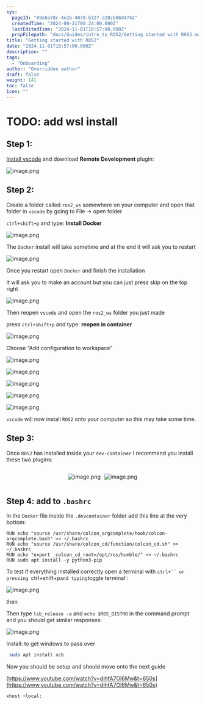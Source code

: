 ```yaml
---
sys:
  pageId: "89e0a78c-4e2b-4070-b327-d28cb0694742"
  createdTime: "2024-08-21T00:24:00.000Z"
  lastEditedTime: "2024-11-01T18:57:00.000Z"
  propFilepath: "docs/Guides/intro_to_ROS2/Getting started with ROS2.md"
title: "Getting started with ROS2"
date: "2024-11-01T18:57:00.000Z"
description: ""
tags:
  - "Onboarding"
author: "Overridden author"
draft: false
weight: 141
toc: false
icon: ""
---
```


# TODO: add wsl install

## Step 1:

[Install vscode](https://code.visualstudio.com/download) and download **Remote Development** plugin:

![image.png](https://prod-files-secure.s3.us-west-2.amazonaws.com/d518164a-d88e-44d1-a4ee-3adb3bd8bce0/efb52993-1881-4a40-b95e-6f020334f022/image.png?X-Amz-Algorithm=AWS4-HMAC-SHA256&X-Amz-Content-Sha256=UNSIGNED-PAYLOAD&X-Amz-Credential=ASIAZI2LB466RPKPJTHA%2F20250412%2Fus-west-2%2Fs3%2Faws4_request&X-Amz-Date=20250412T131444Z&X-Amz-Expires=3600&X-Amz-Security-Token=IQoJb3JpZ2luX2VjEF0aCXVzLXdlc3QtMiJIMEYCIQCjpd8pwGA9PmM5rwVSxUwwDNUUlPCJ5xoDqzcDh35lZQIhANy2%2FBDHTFV8Hzx3S8essqOgDT%2F2Owc7Sb3S3ysx9kABKogECNb%2F%2F%2F%2F%2F%2F%2F%2F%2F%2FwEQABoMNjM3NDIzMTgzODA1Igx54tBc0UzBT798UbAq3AMxDkpVTdw2YLJbYdDoMq48JOn%2BVQVEJLzrih2OzvcbA6r6zdC%2FN8QMUPsFOiuVMGsaxZPx97ry87Er4oZLwifsfXQL9T7pPv5bJ41IkKzix2qGykfosvSAdDFQOptNXwzGwbQPToKB6lOf73eCztkJD4FIdX2QSXA%2FcvvXTKVaYywwZFtPsmttAW9BEMEswrUWORmyMRTNYT6LPE%2BMRm1KKBQPlSO%2FZlwOyR1Hmh%2FFIuYGGUEiOyZ72G5aGhvVut4Vk%2FiLfqbrnpD87N20o2BZL0RLEw4wuvCoNheEIcaZ6AWG8FDOsnMFIJiABYGwREq4NaWeBv4z8FkkDfz%2BfApdbti6I7H%2BhVnpXvK%2B9wFwATMOmhA15h2FV0zh9kslrtSSJ6t2GOtjuDYspv%2BtguCm3fXyplj2uFBbksvp%2BtZ6lK6IfJGaBLvvTV1cz2nHlFIDoxP1FEXat6WEOucIv38OUzIHvpQ5aDqoxO0duSC9t97OEaVSQcqyR3Nd1%2BepnMjO28JZIewKUVwL8Ezh6z5vIoGkcng%2Bl1vH6RYUl2USWMxhQ963WuHsCsVdd0cI4VUP2BesrDXR%2B4WJ0h6bi09CbxFdHR1SYp69nSzscuSdo9snqE7Fmcz2obRtlTDOyem%2FBjqkAcOBRkvbX%2BwVqyju7niD1VRvJ57%2BNcAd%2BUnIvtinwSQGBxUuHjlY7CQRwA%2FL6SHrpCgDp1ERMsicqez74ShxCs%2BzJA6z438tO1XWahCFSU9o4eOeoLRauc7G8uvo901mS2xGmsCRoWoJ%2B5MVtvyFtEiymG9%2FSUKNjUoJZwgSDSX2qiM0Qe%2BxWYkGlE7g5u1DOW2h71c8s0KczfhyBu4VvHxR1t%2F2&X-Amz-Signature=2f75042e7920649a92055a1e2ea9264d7a6d1fc5f3e6f0d877392420ca2435b9&X-Amz-SignedHeaders=host&x-id=GetObject)

## Step 2:

Create a folder called `ros2_ws` somewhere on your computer and open that folder in `vscode` by going to File → open folder 

`ctrl+shift+p` and type: **Install Docker**

![image.png](https://prod-files-secure.s3.us-west-2.amazonaws.com/d518164a-d88e-44d1-a4ee-3adb3bd8bce0/2269dc0e-1cd5-47ff-bceb-c04ad9b2eab0/image.png?X-Amz-Algorithm=AWS4-HMAC-SHA256&X-Amz-Content-Sha256=UNSIGNED-PAYLOAD&X-Amz-Credential=ASIAZI2LB466RPKPJTHA%2F20250412%2Fus-west-2%2Fs3%2Faws4_request&X-Amz-Date=20250412T131444Z&X-Amz-Expires=3600&X-Amz-Security-Token=IQoJb3JpZ2luX2VjEF0aCXVzLXdlc3QtMiJIMEYCIQCjpd8pwGA9PmM5rwVSxUwwDNUUlPCJ5xoDqzcDh35lZQIhANy2%2FBDHTFV8Hzx3S8essqOgDT%2F2Owc7Sb3S3ysx9kABKogECNb%2F%2F%2F%2F%2F%2F%2F%2F%2F%2FwEQABoMNjM3NDIzMTgzODA1Igx54tBc0UzBT798UbAq3AMxDkpVTdw2YLJbYdDoMq48JOn%2BVQVEJLzrih2OzvcbA6r6zdC%2FN8QMUPsFOiuVMGsaxZPx97ry87Er4oZLwifsfXQL9T7pPv5bJ41IkKzix2qGykfosvSAdDFQOptNXwzGwbQPToKB6lOf73eCztkJD4FIdX2QSXA%2FcvvXTKVaYywwZFtPsmttAW9BEMEswrUWORmyMRTNYT6LPE%2BMRm1KKBQPlSO%2FZlwOyR1Hmh%2FFIuYGGUEiOyZ72G5aGhvVut4Vk%2FiLfqbrnpD87N20o2BZL0RLEw4wuvCoNheEIcaZ6AWG8FDOsnMFIJiABYGwREq4NaWeBv4z8FkkDfz%2BfApdbti6I7H%2BhVnpXvK%2B9wFwATMOmhA15h2FV0zh9kslrtSSJ6t2GOtjuDYspv%2BtguCm3fXyplj2uFBbksvp%2BtZ6lK6IfJGaBLvvTV1cz2nHlFIDoxP1FEXat6WEOucIv38OUzIHvpQ5aDqoxO0duSC9t97OEaVSQcqyR3Nd1%2BepnMjO28JZIewKUVwL8Ezh6z5vIoGkcng%2Bl1vH6RYUl2USWMxhQ963WuHsCsVdd0cI4VUP2BesrDXR%2B4WJ0h6bi09CbxFdHR1SYp69nSzscuSdo9snqE7Fmcz2obRtlTDOyem%2FBjqkAcOBRkvbX%2BwVqyju7niD1VRvJ57%2BNcAd%2BUnIvtinwSQGBxUuHjlY7CQRwA%2FL6SHrpCgDp1ERMsicqez74ShxCs%2BzJA6z438tO1XWahCFSU9o4eOeoLRauc7G8uvo901mS2xGmsCRoWoJ%2B5MVtvyFtEiymG9%2FSUKNjUoJZwgSDSX2qiM0Qe%2BxWYkGlE7g5u1DOW2h71c8s0KczfhyBu4VvHxR1t%2F2&X-Amz-Signature=021053b0cb0683d1b0668524a2125435509b18b13dc93c8ec88b8c9e468cab89&X-Amz-SignedHeaders=host&x-id=GetObject)

The `Docker` install will take sometime and at the end it will ask you to restart

![image.png](https://prod-files-secure.s3.us-west-2.amazonaws.com/d518164a-d88e-44d1-a4ee-3adb3bd8bce0/ed233f78-be33-4b1f-b89c-9c346c0e961e/image.png?X-Amz-Algorithm=AWS4-HMAC-SHA256&X-Amz-Content-Sha256=UNSIGNED-PAYLOAD&X-Amz-Credential=ASIAZI2LB466RPKPJTHA%2F20250412%2Fus-west-2%2Fs3%2Faws4_request&X-Amz-Date=20250412T131444Z&X-Amz-Expires=3600&X-Amz-Security-Token=IQoJb3JpZ2luX2VjEF0aCXVzLXdlc3QtMiJIMEYCIQCjpd8pwGA9PmM5rwVSxUwwDNUUlPCJ5xoDqzcDh35lZQIhANy2%2FBDHTFV8Hzx3S8essqOgDT%2F2Owc7Sb3S3ysx9kABKogECNb%2F%2F%2F%2F%2F%2F%2F%2F%2F%2FwEQABoMNjM3NDIzMTgzODA1Igx54tBc0UzBT798UbAq3AMxDkpVTdw2YLJbYdDoMq48JOn%2BVQVEJLzrih2OzvcbA6r6zdC%2FN8QMUPsFOiuVMGsaxZPx97ry87Er4oZLwifsfXQL9T7pPv5bJ41IkKzix2qGykfosvSAdDFQOptNXwzGwbQPToKB6lOf73eCztkJD4FIdX2QSXA%2FcvvXTKVaYywwZFtPsmttAW9BEMEswrUWORmyMRTNYT6LPE%2BMRm1KKBQPlSO%2FZlwOyR1Hmh%2FFIuYGGUEiOyZ72G5aGhvVut4Vk%2FiLfqbrnpD87N20o2BZL0RLEw4wuvCoNheEIcaZ6AWG8FDOsnMFIJiABYGwREq4NaWeBv4z8FkkDfz%2BfApdbti6I7H%2BhVnpXvK%2B9wFwATMOmhA15h2FV0zh9kslrtSSJ6t2GOtjuDYspv%2BtguCm3fXyplj2uFBbksvp%2BtZ6lK6IfJGaBLvvTV1cz2nHlFIDoxP1FEXat6WEOucIv38OUzIHvpQ5aDqoxO0duSC9t97OEaVSQcqyR3Nd1%2BepnMjO28JZIewKUVwL8Ezh6z5vIoGkcng%2Bl1vH6RYUl2USWMxhQ963WuHsCsVdd0cI4VUP2BesrDXR%2B4WJ0h6bi09CbxFdHR1SYp69nSzscuSdo9snqE7Fmcz2obRtlTDOyem%2FBjqkAcOBRkvbX%2BwVqyju7niD1VRvJ57%2BNcAd%2BUnIvtinwSQGBxUuHjlY7CQRwA%2FL6SHrpCgDp1ERMsicqez74ShxCs%2BzJA6z438tO1XWahCFSU9o4eOeoLRauc7G8uvo901mS2xGmsCRoWoJ%2B5MVtvyFtEiymG9%2FSUKNjUoJZwgSDSX2qiM0Qe%2BxWYkGlE7g5u1DOW2h71c8s0KczfhyBu4VvHxR1t%2F2&X-Amz-Signature=b0d383f24dc600b98e0182e18ed7b3697674beb1e95e1d44cbadcc55ed853d9e&X-Amz-SignedHeaders=host&x-id=GetObject)

Once you restart open `Docker` and finish the installation

It will ask you to make an account but you can just press skip on the top right

![image.png](https://prod-files-secure.s3.us-west-2.amazonaws.com/d518164a-d88e-44d1-a4ee-3adb3bd8bce0/21010ad9-1659-4fd9-9f59-9932a09b2a3d/image.png?X-Amz-Algorithm=AWS4-HMAC-SHA256&X-Amz-Content-Sha256=UNSIGNED-PAYLOAD&X-Amz-Credential=ASIAZI2LB466RPKPJTHA%2F20250412%2Fus-west-2%2Fs3%2Faws4_request&X-Amz-Date=20250412T131444Z&X-Amz-Expires=3600&X-Amz-Security-Token=IQoJb3JpZ2luX2VjEF0aCXVzLXdlc3QtMiJIMEYCIQCjpd8pwGA9PmM5rwVSxUwwDNUUlPCJ5xoDqzcDh35lZQIhANy2%2FBDHTFV8Hzx3S8essqOgDT%2F2Owc7Sb3S3ysx9kABKogECNb%2F%2F%2F%2F%2F%2F%2F%2F%2F%2FwEQABoMNjM3NDIzMTgzODA1Igx54tBc0UzBT798UbAq3AMxDkpVTdw2YLJbYdDoMq48JOn%2BVQVEJLzrih2OzvcbA6r6zdC%2FN8QMUPsFOiuVMGsaxZPx97ry87Er4oZLwifsfXQL9T7pPv5bJ41IkKzix2qGykfosvSAdDFQOptNXwzGwbQPToKB6lOf73eCztkJD4FIdX2QSXA%2FcvvXTKVaYywwZFtPsmttAW9BEMEswrUWORmyMRTNYT6LPE%2BMRm1KKBQPlSO%2FZlwOyR1Hmh%2FFIuYGGUEiOyZ72G5aGhvVut4Vk%2FiLfqbrnpD87N20o2BZL0RLEw4wuvCoNheEIcaZ6AWG8FDOsnMFIJiABYGwREq4NaWeBv4z8FkkDfz%2BfApdbti6I7H%2BhVnpXvK%2B9wFwATMOmhA15h2FV0zh9kslrtSSJ6t2GOtjuDYspv%2BtguCm3fXyplj2uFBbksvp%2BtZ6lK6IfJGaBLvvTV1cz2nHlFIDoxP1FEXat6WEOucIv38OUzIHvpQ5aDqoxO0duSC9t97OEaVSQcqyR3Nd1%2BepnMjO28JZIewKUVwL8Ezh6z5vIoGkcng%2Bl1vH6RYUl2USWMxhQ963WuHsCsVdd0cI4VUP2BesrDXR%2B4WJ0h6bi09CbxFdHR1SYp69nSzscuSdo9snqE7Fmcz2obRtlTDOyem%2FBjqkAcOBRkvbX%2BwVqyju7niD1VRvJ57%2BNcAd%2BUnIvtinwSQGBxUuHjlY7CQRwA%2FL6SHrpCgDp1ERMsicqez74ShxCs%2BzJA6z438tO1XWahCFSU9o4eOeoLRauc7G8uvo901mS2xGmsCRoWoJ%2B5MVtvyFtEiymG9%2FSUKNjUoJZwgSDSX2qiM0Qe%2BxWYkGlE7g5u1DOW2h71c8s0KczfhyBu4VvHxR1t%2F2&X-Amz-Signature=866b42f800880028e35e570a781230c1f8195f3d2572e4440c9fdbb4797de9d8&X-Amz-SignedHeaders=host&x-id=GetObject)

Then reopen `vscode` and open the `ros2_ws` folder you just made

press `ctrl+shift+p` and type: **reopen in container**

![image.png](https://prod-files-secure.s3.us-west-2.amazonaws.com/d518164a-d88e-44d1-a4ee-3adb3bd8bce0/4e93b8c2-41ad-488c-8095-c74205196118/image.png?X-Amz-Algorithm=AWS4-HMAC-SHA256&X-Amz-Content-Sha256=UNSIGNED-PAYLOAD&X-Amz-Credential=ASIAZI2LB466RPKPJTHA%2F20250412%2Fus-west-2%2Fs3%2Faws4_request&X-Amz-Date=20250412T131444Z&X-Amz-Expires=3600&X-Amz-Security-Token=IQoJb3JpZ2luX2VjEF0aCXVzLXdlc3QtMiJIMEYCIQCjpd8pwGA9PmM5rwVSxUwwDNUUlPCJ5xoDqzcDh35lZQIhANy2%2FBDHTFV8Hzx3S8essqOgDT%2F2Owc7Sb3S3ysx9kABKogECNb%2F%2F%2F%2F%2F%2F%2F%2F%2F%2FwEQABoMNjM3NDIzMTgzODA1Igx54tBc0UzBT798UbAq3AMxDkpVTdw2YLJbYdDoMq48JOn%2BVQVEJLzrih2OzvcbA6r6zdC%2FN8QMUPsFOiuVMGsaxZPx97ry87Er4oZLwifsfXQL9T7pPv5bJ41IkKzix2qGykfosvSAdDFQOptNXwzGwbQPToKB6lOf73eCztkJD4FIdX2QSXA%2FcvvXTKVaYywwZFtPsmttAW9BEMEswrUWORmyMRTNYT6LPE%2BMRm1KKBQPlSO%2FZlwOyR1Hmh%2FFIuYGGUEiOyZ72G5aGhvVut4Vk%2FiLfqbrnpD87N20o2BZL0RLEw4wuvCoNheEIcaZ6AWG8FDOsnMFIJiABYGwREq4NaWeBv4z8FkkDfz%2BfApdbti6I7H%2BhVnpXvK%2B9wFwATMOmhA15h2FV0zh9kslrtSSJ6t2GOtjuDYspv%2BtguCm3fXyplj2uFBbksvp%2BtZ6lK6IfJGaBLvvTV1cz2nHlFIDoxP1FEXat6WEOucIv38OUzIHvpQ5aDqoxO0duSC9t97OEaVSQcqyR3Nd1%2BepnMjO28JZIewKUVwL8Ezh6z5vIoGkcng%2Bl1vH6RYUl2USWMxhQ963WuHsCsVdd0cI4VUP2BesrDXR%2B4WJ0h6bi09CbxFdHR1SYp69nSzscuSdo9snqE7Fmcz2obRtlTDOyem%2FBjqkAcOBRkvbX%2BwVqyju7niD1VRvJ57%2BNcAd%2BUnIvtinwSQGBxUuHjlY7CQRwA%2FL6SHrpCgDp1ERMsicqez74ShxCs%2BzJA6z438tO1XWahCFSU9o4eOeoLRauc7G8uvo901mS2xGmsCRoWoJ%2B5MVtvyFtEiymG9%2FSUKNjUoJZwgSDSX2qiM0Qe%2BxWYkGlE7g5u1DOW2h71c8s0KczfhyBu4VvHxR1t%2F2&X-Amz-Signature=0721b6dab27426dee8bdfc7e478aa537a79313fa801fc5e6e1e5fe9b11a56a86&X-Amz-SignedHeaders=host&x-id=GetObject)

Choose “Add configuration to workspace”

![image.png](https://prod-files-secure.s3.us-west-2.amazonaws.com/d518164a-d88e-44d1-a4ee-3adb3bd8bce0/9560b282-5060-4989-ba37-97e7b2c22476/image.png?X-Amz-Algorithm=AWS4-HMAC-SHA256&X-Amz-Content-Sha256=UNSIGNED-PAYLOAD&X-Amz-Credential=ASIAZI2LB466RPKPJTHA%2F20250412%2Fus-west-2%2Fs3%2Faws4_request&X-Amz-Date=20250412T131444Z&X-Amz-Expires=3600&X-Amz-Security-Token=IQoJb3JpZ2luX2VjEF0aCXVzLXdlc3QtMiJIMEYCIQCjpd8pwGA9PmM5rwVSxUwwDNUUlPCJ5xoDqzcDh35lZQIhANy2%2FBDHTFV8Hzx3S8essqOgDT%2F2Owc7Sb3S3ysx9kABKogECNb%2F%2F%2F%2F%2F%2F%2F%2F%2F%2FwEQABoMNjM3NDIzMTgzODA1Igx54tBc0UzBT798UbAq3AMxDkpVTdw2YLJbYdDoMq48JOn%2BVQVEJLzrih2OzvcbA6r6zdC%2FN8QMUPsFOiuVMGsaxZPx97ry87Er4oZLwifsfXQL9T7pPv5bJ41IkKzix2qGykfosvSAdDFQOptNXwzGwbQPToKB6lOf73eCztkJD4FIdX2QSXA%2FcvvXTKVaYywwZFtPsmttAW9BEMEswrUWORmyMRTNYT6LPE%2BMRm1KKBQPlSO%2FZlwOyR1Hmh%2FFIuYGGUEiOyZ72G5aGhvVut4Vk%2FiLfqbrnpD87N20o2BZL0RLEw4wuvCoNheEIcaZ6AWG8FDOsnMFIJiABYGwREq4NaWeBv4z8FkkDfz%2BfApdbti6I7H%2BhVnpXvK%2B9wFwATMOmhA15h2FV0zh9kslrtSSJ6t2GOtjuDYspv%2BtguCm3fXyplj2uFBbksvp%2BtZ6lK6IfJGaBLvvTV1cz2nHlFIDoxP1FEXat6WEOucIv38OUzIHvpQ5aDqoxO0duSC9t97OEaVSQcqyR3Nd1%2BepnMjO28JZIewKUVwL8Ezh6z5vIoGkcng%2Bl1vH6RYUl2USWMxhQ963WuHsCsVdd0cI4VUP2BesrDXR%2B4WJ0h6bi09CbxFdHR1SYp69nSzscuSdo9snqE7Fmcz2obRtlTDOyem%2FBjqkAcOBRkvbX%2BwVqyju7niD1VRvJ57%2BNcAd%2BUnIvtinwSQGBxUuHjlY7CQRwA%2FL6SHrpCgDp1ERMsicqez74ShxCs%2BzJA6z438tO1XWahCFSU9o4eOeoLRauc7G8uvo901mS2xGmsCRoWoJ%2B5MVtvyFtEiymG9%2FSUKNjUoJZwgSDSX2qiM0Qe%2BxWYkGlE7g5u1DOW2h71c8s0KczfhyBu4VvHxR1t%2F2&X-Amz-Signature=79be9499e473bd11ef2df500a170315aa6f67a6464cc7b222a5aa84b46c798a9&X-Amz-SignedHeaders=host&x-id=GetObject)

![image.png](https://prod-files-secure.s3.us-west-2.amazonaws.com/d518164a-d88e-44d1-a4ee-3adb3bd8bce0/2ee63f81-886b-48e8-a553-dc6e5eac99e4/image.png?X-Amz-Algorithm=AWS4-HMAC-SHA256&X-Amz-Content-Sha256=UNSIGNED-PAYLOAD&X-Amz-Credential=ASIAZI2LB466RPKPJTHA%2F20250412%2Fus-west-2%2Fs3%2Faws4_request&X-Amz-Date=20250412T131444Z&X-Amz-Expires=3600&X-Amz-Security-Token=IQoJb3JpZ2luX2VjEF0aCXVzLXdlc3QtMiJIMEYCIQCjpd8pwGA9PmM5rwVSxUwwDNUUlPCJ5xoDqzcDh35lZQIhANy2%2FBDHTFV8Hzx3S8essqOgDT%2F2Owc7Sb3S3ysx9kABKogECNb%2F%2F%2F%2F%2F%2F%2F%2F%2F%2FwEQABoMNjM3NDIzMTgzODA1Igx54tBc0UzBT798UbAq3AMxDkpVTdw2YLJbYdDoMq48JOn%2BVQVEJLzrih2OzvcbA6r6zdC%2FN8QMUPsFOiuVMGsaxZPx97ry87Er4oZLwifsfXQL9T7pPv5bJ41IkKzix2qGykfosvSAdDFQOptNXwzGwbQPToKB6lOf73eCztkJD4FIdX2QSXA%2FcvvXTKVaYywwZFtPsmttAW9BEMEswrUWORmyMRTNYT6LPE%2BMRm1KKBQPlSO%2FZlwOyR1Hmh%2FFIuYGGUEiOyZ72G5aGhvVut4Vk%2FiLfqbrnpD87N20o2BZL0RLEw4wuvCoNheEIcaZ6AWG8FDOsnMFIJiABYGwREq4NaWeBv4z8FkkDfz%2BfApdbti6I7H%2BhVnpXvK%2B9wFwATMOmhA15h2FV0zh9kslrtSSJ6t2GOtjuDYspv%2BtguCm3fXyplj2uFBbksvp%2BtZ6lK6IfJGaBLvvTV1cz2nHlFIDoxP1FEXat6WEOucIv38OUzIHvpQ5aDqoxO0duSC9t97OEaVSQcqyR3Nd1%2BepnMjO28JZIewKUVwL8Ezh6z5vIoGkcng%2Bl1vH6RYUl2USWMxhQ963WuHsCsVdd0cI4VUP2BesrDXR%2B4WJ0h6bi09CbxFdHR1SYp69nSzscuSdo9snqE7Fmcz2obRtlTDOyem%2FBjqkAcOBRkvbX%2BwVqyju7niD1VRvJ57%2BNcAd%2BUnIvtinwSQGBxUuHjlY7CQRwA%2FL6SHrpCgDp1ERMsicqez74ShxCs%2BzJA6z438tO1XWahCFSU9o4eOeoLRauc7G8uvo901mS2xGmsCRoWoJ%2B5MVtvyFtEiymG9%2FSUKNjUoJZwgSDSX2qiM0Qe%2BxWYkGlE7g5u1DOW2h71c8s0KczfhyBu4VvHxR1t%2F2&X-Amz-Signature=4b77bcca4604638db383844f30f0f1c2f4327a0f091525c50daf40b5326d33bb&X-Amz-SignedHeaders=host&x-id=GetObject)

![image.png](https://prod-files-secure.s3.us-west-2.amazonaws.com/d518164a-d88e-44d1-a4ee-3adb3bd8bce0/ae1580b2-b048-407e-aed9-b584224a7a04/image.png?X-Amz-Algorithm=AWS4-HMAC-SHA256&X-Amz-Content-Sha256=UNSIGNED-PAYLOAD&X-Amz-Credential=ASIAZI2LB466RPKPJTHA%2F20250412%2Fus-west-2%2Fs3%2Faws4_request&X-Amz-Date=20250412T131444Z&X-Amz-Expires=3600&X-Amz-Security-Token=IQoJb3JpZ2luX2VjEF0aCXVzLXdlc3QtMiJIMEYCIQCjpd8pwGA9PmM5rwVSxUwwDNUUlPCJ5xoDqzcDh35lZQIhANy2%2FBDHTFV8Hzx3S8essqOgDT%2F2Owc7Sb3S3ysx9kABKogECNb%2F%2F%2F%2F%2F%2F%2F%2F%2F%2FwEQABoMNjM3NDIzMTgzODA1Igx54tBc0UzBT798UbAq3AMxDkpVTdw2YLJbYdDoMq48JOn%2BVQVEJLzrih2OzvcbA6r6zdC%2FN8QMUPsFOiuVMGsaxZPx97ry87Er4oZLwifsfXQL9T7pPv5bJ41IkKzix2qGykfosvSAdDFQOptNXwzGwbQPToKB6lOf73eCztkJD4FIdX2QSXA%2FcvvXTKVaYywwZFtPsmttAW9BEMEswrUWORmyMRTNYT6LPE%2BMRm1KKBQPlSO%2FZlwOyR1Hmh%2FFIuYGGUEiOyZ72G5aGhvVut4Vk%2FiLfqbrnpD87N20o2BZL0RLEw4wuvCoNheEIcaZ6AWG8FDOsnMFIJiABYGwREq4NaWeBv4z8FkkDfz%2BfApdbti6I7H%2BhVnpXvK%2B9wFwATMOmhA15h2FV0zh9kslrtSSJ6t2GOtjuDYspv%2BtguCm3fXyplj2uFBbksvp%2BtZ6lK6IfJGaBLvvTV1cz2nHlFIDoxP1FEXat6WEOucIv38OUzIHvpQ5aDqoxO0duSC9t97OEaVSQcqyR3Nd1%2BepnMjO28JZIewKUVwL8Ezh6z5vIoGkcng%2Bl1vH6RYUl2USWMxhQ963WuHsCsVdd0cI4VUP2BesrDXR%2B4WJ0h6bi09CbxFdHR1SYp69nSzscuSdo9snqE7Fmcz2obRtlTDOyem%2FBjqkAcOBRkvbX%2BwVqyju7niD1VRvJ57%2BNcAd%2BUnIvtinwSQGBxUuHjlY7CQRwA%2FL6SHrpCgDp1ERMsicqez74ShxCs%2BzJA6z438tO1XWahCFSU9o4eOeoLRauc7G8uvo901mS2xGmsCRoWoJ%2B5MVtvyFtEiymG9%2FSUKNjUoJZwgSDSX2qiM0Qe%2BxWYkGlE7g5u1DOW2h71c8s0KczfhyBu4VvHxR1t%2F2&X-Amz-Signature=ef5996c81c51209b1e1672db9235012cfd5105356c1b062eeda57a3ce56510bf&X-Amz-SignedHeaders=host&x-id=GetObject)

![image.png](https://prod-files-secure.s3.us-west-2.amazonaws.com/d518164a-d88e-44d1-a4ee-3adb3bd8bce0/53255b28-f75e-430f-b9e3-c0ac8577e42b/image.png?X-Amz-Algorithm=AWS4-HMAC-SHA256&X-Amz-Content-Sha256=UNSIGNED-PAYLOAD&X-Amz-Credential=ASIAZI2LB466RPKPJTHA%2F20250412%2Fus-west-2%2Fs3%2Faws4_request&X-Amz-Date=20250412T131444Z&X-Amz-Expires=3600&X-Amz-Security-Token=IQoJb3JpZ2luX2VjEF0aCXVzLXdlc3QtMiJIMEYCIQCjpd8pwGA9PmM5rwVSxUwwDNUUlPCJ5xoDqzcDh35lZQIhANy2%2FBDHTFV8Hzx3S8essqOgDT%2F2Owc7Sb3S3ysx9kABKogECNb%2F%2F%2F%2F%2F%2F%2F%2F%2F%2FwEQABoMNjM3NDIzMTgzODA1Igx54tBc0UzBT798UbAq3AMxDkpVTdw2YLJbYdDoMq48JOn%2BVQVEJLzrih2OzvcbA6r6zdC%2FN8QMUPsFOiuVMGsaxZPx97ry87Er4oZLwifsfXQL9T7pPv5bJ41IkKzix2qGykfosvSAdDFQOptNXwzGwbQPToKB6lOf73eCztkJD4FIdX2QSXA%2FcvvXTKVaYywwZFtPsmttAW9BEMEswrUWORmyMRTNYT6LPE%2BMRm1KKBQPlSO%2FZlwOyR1Hmh%2FFIuYGGUEiOyZ72G5aGhvVut4Vk%2FiLfqbrnpD87N20o2BZL0RLEw4wuvCoNheEIcaZ6AWG8FDOsnMFIJiABYGwREq4NaWeBv4z8FkkDfz%2BfApdbti6I7H%2BhVnpXvK%2B9wFwATMOmhA15h2FV0zh9kslrtSSJ6t2GOtjuDYspv%2BtguCm3fXyplj2uFBbksvp%2BtZ6lK6IfJGaBLvvTV1cz2nHlFIDoxP1FEXat6WEOucIv38OUzIHvpQ5aDqoxO0duSC9t97OEaVSQcqyR3Nd1%2BepnMjO28JZIewKUVwL8Ezh6z5vIoGkcng%2Bl1vH6RYUl2USWMxhQ963WuHsCsVdd0cI4VUP2BesrDXR%2B4WJ0h6bi09CbxFdHR1SYp69nSzscuSdo9snqE7Fmcz2obRtlTDOyem%2FBjqkAcOBRkvbX%2BwVqyju7niD1VRvJ57%2BNcAd%2BUnIvtinwSQGBxUuHjlY7CQRwA%2FL6SHrpCgDp1ERMsicqez74ShxCs%2BzJA6z438tO1XWahCFSU9o4eOeoLRauc7G8uvo901mS2xGmsCRoWoJ%2B5MVtvyFtEiymG9%2FSUKNjUoJZwgSDSX2qiM0Qe%2BxWYkGlE7g5u1DOW2h71c8s0KczfhyBu4VvHxR1t%2F2&X-Amz-Signature=c77ff3127812bfc44ed0645a67f96e2912c88e731c75c93c5bd2cc097f9393fc&X-Amz-SignedHeaders=host&x-id=GetObject)

![image.png](https://prod-files-secure.s3.us-west-2.amazonaws.com/d518164a-d88e-44d1-a4ee-3adb3bd8bce0/7c562767-5af9-4ffb-97d1-327bcdf4ee00/image.png?X-Amz-Algorithm=AWS4-HMAC-SHA256&X-Amz-Content-Sha256=UNSIGNED-PAYLOAD&X-Amz-Credential=ASIAZI2LB466RPKPJTHA%2F20250412%2Fus-west-2%2Fs3%2Faws4_request&X-Amz-Date=20250412T131444Z&X-Amz-Expires=3600&X-Amz-Security-Token=IQoJb3JpZ2luX2VjEF0aCXVzLXdlc3QtMiJIMEYCIQCjpd8pwGA9PmM5rwVSxUwwDNUUlPCJ5xoDqzcDh35lZQIhANy2%2FBDHTFV8Hzx3S8essqOgDT%2F2Owc7Sb3S3ysx9kABKogECNb%2F%2F%2F%2F%2F%2F%2F%2F%2F%2FwEQABoMNjM3NDIzMTgzODA1Igx54tBc0UzBT798UbAq3AMxDkpVTdw2YLJbYdDoMq48JOn%2BVQVEJLzrih2OzvcbA6r6zdC%2FN8QMUPsFOiuVMGsaxZPx97ry87Er4oZLwifsfXQL9T7pPv5bJ41IkKzix2qGykfosvSAdDFQOptNXwzGwbQPToKB6lOf73eCztkJD4FIdX2QSXA%2FcvvXTKVaYywwZFtPsmttAW9BEMEswrUWORmyMRTNYT6LPE%2BMRm1KKBQPlSO%2FZlwOyR1Hmh%2FFIuYGGUEiOyZ72G5aGhvVut4Vk%2FiLfqbrnpD87N20o2BZL0RLEw4wuvCoNheEIcaZ6AWG8FDOsnMFIJiABYGwREq4NaWeBv4z8FkkDfz%2BfApdbti6I7H%2BhVnpXvK%2B9wFwATMOmhA15h2FV0zh9kslrtSSJ6t2GOtjuDYspv%2BtguCm3fXyplj2uFBbksvp%2BtZ6lK6IfJGaBLvvTV1cz2nHlFIDoxP1FEXat6WEOucIv38OUzIHvpQ5aDqoxO0duSC9t97OEaVSQcqyR3Nd1%2BepnMjO28JZIewKUVwL8Ezh6z5vIoGkcng%2Bl1vH6RYUl2USWMxhQ963WuHsCsVdd0cI4VUP2BesrDXR%2B4WJ0h6bi09CbxFdHR1SYp69nSzscuSdo9snqE7Fmcz2obRtlTDOyem%2FBjqkAcOBRkvbX%2BwVqyju7niD1VRvJ57%2BNcAd%2BUnIvtinwSQGBxUuHjlY7CQRwA%2FL6SHrpCgDp1ERMsicqez74ShxCs%2BzJA6z438tO1XWahCFSU9o4eOeoLRauc7G8uvo901mS2xGmsCRoWoJ%2B5MVtvyFtEiymG9%2FSUKNjUoJZwgSDSX2qiM0Qe%2BxWYkGlE7g5u1DOW2h71c8s0KczfhyBu4VvHxR1t%2F2&X-Amz-Signature=446f00954d3b1c2dcf74b8f4f632238d7f7cada0e4ca935633639ca14d38a88a&X-Amz-SignedHeaders=host&x-id=GetObject)

`vscode` will now install `ROS2` onto your computer so this may take some time.

## Step 3:

Once `ROS2` has installed inside your `dev-container` I recommend you install these two plugins:

<div style="display: flex;flex-direction: row; column-gap:10px; max-width: 630px;justify-content: center;">
<div>

![image.png](https://prod-files-secure.s3.us-west-2.amazonaws.com/d518164a-d88e-44d1-a4ee-3adb3bd8bce0/3fc3d550-5a54-4ba1-ba6b-faa01cdb7369/image.png?X-Amz-Algorithm=AWS4-HMAC-SHA256&X-Amz-Content-Sha256=UNSIGNED-PAYLOAD&X-Amz-Credential=ASIAZI2LB466WHGTHTGY%2F20250412%2Fus-west-2%2Fs3%2Faws4_request&X-Amz-Date=20250412T131445Z&X-Amz-Expires=3600&X-Amz-Security-Token=IQoJb3JpZ2luX2VjEF0aCXVzLXdlc3QtMiJGMEQCIGTXpGtYNHnTOZfETLK%2BXwW%2FU79JHqs9oEmWNN%2FUIiSRAiBrws3kC2gEPI%2BOUzceskChivkS8B5YjbC5BrfitlaNbiqIBAjW%2F%2F%2F%2F%2F%2F%2F%2F%2F%2F8BEAAaDDYzNzQyMzE4MzgwNSIMakmXRXwj7hZeVyxKKtwD3PxV1uTp2cGfN55c%2BgyC%2B8Vcyv6hnI5wdJUgCdN0MlGGNwyenvCEYsw%2F2zUamLr0WL9gefgYQB0bCOyJdK68SSvkQj6QC0lfczK0%2Fd02Jt0247EnxCa00s6ujWjD4RQFCwYHt7lh403bF4jyi2b3%2FkQ%2FrXPn84oIl%2FYfT0biYowX7Aa%2FYasQW5lgquLiZrqItPdXFZKOFmUtFD9w%2Fh4ywh5QQDntF6sSy7dAoSf2u%2Be%2F513F7cEt1HeV6prkggyek0rwYrYmkEMzMsErClAyu3ZxUWj0woBKXyt84qe2%2Bgj2f2RKpqwiMDTFnJIYRNgp%2FaneeAZH99CzDGcNcYMhr60gOQPzJmMceprUn0KCb7%2BX7mDBuH%2F59xrjR1D%2BBCFyfwJRv7nbw8PMPs8jyJn6bdf3ToyZMznDU4yjZde9D8eZyis23YRtnezgpMaU2T%2FZH5Nxv63dHZ8wfS5G%2BRz4QjtdkAn8w5mvumLWOJltza46G4AD4WKlf1%2B0mAWLyBTllK%2FFDdKLbVe%2Fe6lKQpUAWrgBAhODDqtOUlNoWyjXDObaEvvAalkDQU72nXJ5Io8Mu25IDPLfoaIoVkfw5OL%2BGXq6zoclhiztYOiYf04XxnFXIehpspKzmJSK5rYw2cfpvwY6pgFamUBmvijNtMG4zRhosOzD9XYyBQW%2F7xau81sIiWLmQmBmqXHWxA5MFxu4WOe0HCjbaJmevwLdZfR8VYhvL5aPOtoe2II4d6Fdz8huIOod%2BVBBAbdxyU45WLl2YabTLjcMNg380spnXCarLXNRHChLgNxXwwg1AILu6cITiGIonYOsbWHuiOqVtJqrRME3oJRjM4RRX4eKj64xBbHjtAMhJiz8wPz3&X-Amz-Signature=dff0c69b056cf6e9e2046746df0848a62ebeceda23f050fe280605cbc52ab09d&X-Amz-SignedHeaders=host&x-id=GetObject)

</div>
<div>

![image.png](https://prod-files-secure.s3.us-west-2.amazonaws.com/d518164a-d88e-44d1-a4ee-3adb3bd8bce0/d994cc66-13c2-4093-a5a3-f84cf4601a82/image.png?X-Amz-Algorithm=AWS4-HMAC-SHA256&X-Amz-Content-Sha256=UNSIGNED-PAYLOAD&X-Amz-Credential=ASIAZI2LB466SDYBETOX%2F20250412%2Fus-west-2%2Fs3%2Faws4_request&X-Amz-Date=20250412T131445Z&X-Amz-Expires=3600&X-Amz-Security-Token=IQoJb3JpZ2luX2VjEFsaCXVzLXdlc3QtMiJGMEQCIEcqUcWQo4cH%2FghRsrIrB9Ij5eidt3a57z9o1dYjLWPJAiAT%2FA6aYJMxsjGjoFie8veeaKoHMFNVf9R0%2FVMoeHkl9iqIBAjU%2F%2F%2F%2F%2F%2F%2F%2F%2F%2F8BEAAaDDYzNzQyMzE4MzgwNSIM9lv42p4fSfi%2FXXpJKtwD%2FRw5ZZulsTXtZYNRLFvMvYKFcxZisfsByCV6g1XLa45VOFVx80SuySZORrisNTCO2dyvUIsCcfYSse8LSB%2BwQ6vS4%2B2RDdOx6BjG%2F1SZwYhhOs42%2BBJSsGftkA%2Fc9Yu4Tzq7tkA4IGvAhWZQjCoGUr6YWUDOcJAMbEF%2Bo92zF96u9W1j9htQL6Ok5xu7mH3GZlHptHirMl4zKaWReSWrDVBwjY3wFn3N08OgREqim9fpw%2FtyXijZmzpWG42luuuvCNEHSqf8AhwsEHzCtwdVBnmS3TX%2FJkO55deyvZMNs%2FZFHj%2FhkZYQwDZFac8qbiZFJQNQqiFDIQnxywxk231Vq8lVFmCwOp%2FJctqad5OGCQi6Pkfb54JuEpn29b1GIhRhCzgn32%2BqjYjGY9EAt0JRI6ONEJKax8C0hiEGrVQamH4QfM5F22pIldQ2PWrU8Ma9ss%2Bl50EPIJuYmFjRkUVuHUc8Z0R7J8mQG4E6J4OeM7jc3%2BgFluxYimE30ECIeaDdj34ki2oKUWIrVAZrPNk%2FviGMNYR63Q86Bl8Zng1agJ0aAeCB8c2izjl3POzSnYwffSZOxBK0QNiNZjQbJy1ZSSWly8c%2BHj%2F0%2FiFCC0jJ7PzJUPyJaRwCwLZ4ZDUwvIbpvwY6pgEcew%2B7O%2F0bIdWZt%2BCZQaksNWdnuJQK4OQIqVRVcyDwQXObm%2By1XWDEcl%2FLlsSwq%2BfuKoAV%2FVGth9Xm3chAGGkDYbDfc7ghGKzgTXf42FBYZVNBjR%2BCoaz%2F50%2BJWIs1gSGw1YB8HlvPZ0hfwGX4zqnPb9Fe6s9b5Ugh9fkrGHmfnt2SNrcf9JdLdtOQHnc9jaKVRgLcsUgwLB89F9YI4Y3UK2GzOCUu&X-Amz-Signature=853bfbed3917dd5f8c1ae25d00822d4c7ae8cf07a95239db13ab51328804f68d&X-Amz-SignedHeaders=host&x-id=GetObject)

</div>
</div>

## Step 4: add to `.bashrc`

In the `Docker` file inside the `.devcontainer` folder add this line at the very bottom: 

```docker
RUN echo "source /usr/share/colcon_argcomplete/hook/colcon-argcomplete.bash" >> ~/.bashrc
RUN echo "source /usr/share/colcon_cd/function/colcon_cd.sh" >> ~/.bashrc
RUN echo "export _colcon_cd_root=/opt/ros/humble/" >> ~/.bashrc
RUN sudo apt install -y python3-pip 
```

To test if everything installed correctly open a terminal with `ctrl+`` or pressing `ctrl+shift+p` and typing `toggle terminal`:

![image.png](https://prod-files-secure.s3.us-west-2.amazonaws.com/d518164a-d88e-44d1-a4ee-3adb3bd8bce0/6a4943d8-b04e-4c02-9a58-775f3384d1a5/image.png?X-Amz-Algorithm=AWS4-HMAC-SHA256&X-Amz-Content-Sha256=UNSIGNED-PAYLOAD&X-Amz-Credential=ASIAZI2LB466RPKPJTHA%2F20250412%2Fus-west-2%2Fs3%2Faws4_request&X-Amz-Date=20250412T131444Z&X-Amz-Expires=3600&X-Amz-Security-Token=IQoJb3JpZ2luX2VjEF0aCXVzLXdlc3QtMiJIMEYCIQCjpd8pwGA9PmM5rwVSxUwwDNUUlPCJ5xoDqzcDh35lZQIhANy2%2FBDHTFV8Hzx3S8essqOgDT%2F2Owc7Sb3S3ysx9kABKogECNb%2F%2F%2F%2F%2F%2F%2F%2F%2F%2FwEQABoMNjM3NDIzMTgzODA1Igx54tBc0UzBT798UbAq3AMxDkpVTdw2YLJbYdDoMq48JOn%2BVQVEJLzrih2OzvcbA6r6zdC%2FN8QMUPsFOiuVMGsaxZPx97ry87Er4oZLwifsfXQL9T7pPv5bJ41IkKzix2qGykfosvSAdDFQOptNXwzGwbQPToKB6lOf73eCztkJD4FIdX2QSXA%2FcvvXTKVaYywwZFtPsmttAW9BEMEswrUWORmyMRTNYT6LPE%2BMRm1KKBQPlSO%2FZlwOyR1Hmh%2FFIuYGGUEiOyZ72G5aGhvVut4Vk%2FiLfqbrnpD87N20o2BZL0RLEw4wuvCoNheEIcaZ6AWG8FDOsnMFIJiABYGwREq4NaWeBv4z8FkkDfz%2BfApdbti6I7H%2BhVnpXvK%2B9wFwATMOmhA15h2FV0zh9kslrtSSJ6t2GOtjuDYspv%2BtguCm3fXyplj2uFBbksvp%2BtZ6lK6IfJGaBLvvTV1cz2nHlFIDoxP1FEXat6WEOucIv38OUzIHvpQ5aDqoxO0duSC9t97OEaVSQcqyR3Nd1%2BepnMjO28JZIewKUVwL8Ezh6z5vIoGkcng%2Bl1vH6RYUl2USWMxhQ963WuHsCsVdd0cI4VUP2BesrDXR%2B4WJ0h6bi09CbxFdHR1SYp69nSzscuSdo9snqE7Fmcz2obRtlTDOyem%2FBjqkAcOBRkvbX%2BwVqyju7niD1VRvJ57%2BNcAd%2BUnIvtinwSQGBxUuHjlY7CQRwA%2FL6SHrpCgDp1ERMsicqez74ShxCs%2BzJA6z438tO1XWahCFSU9o4eOeoLRauc7G8uvo901mS2xGmsCRoWoJ%2B5MVtvyFtEiymG9%2FSUKNjUoJZwgSDSX2qiM0Qe%2BxWYkGlE7g5u1DOW2h71c8s0KczfhyBu4VvHxR1t%2F2&X-Amz-Signature=f7b3d939a6e05630989317f59f6539733c7c1e4e0de2fa2e4ad180e57de3da65&X-Amz-SignedHeaders=host&x-id=GetObject)

then 

Then type `lsb_release -a` and `echo $ROS_DISTRO` in the command prompt and you should get similar responses:

![image.png](https://prod-files-secure.s3.us-west-2.amazonaws.com/d518164a-d88e-44d1-a4ee-3adb3bd8bce0/3e635dec-a805-4e85-8b9e-d000e5b71a4e/image.png?X-Amz-Algorithm=AWS4-HMAC-SHA256&X-Amz-Content-Sha256=UNSIGNED-PAYLOAD&X-Amz-Credential=ASIAZI2LB466RPKPJTHA%2F20250412%2Fus-west-2%2Fs3%2Faws4_request&X-Amz-Date=20250412T131444Z&X-Amz-Expires=3600&X-Amz-Security-Token=IQoJb3JpZ2luX2VjEF0aCXVzLXdlc3QtMiJIMEYCIQCjpd8pwGA9PmM5rwVSxUwwDNUUlPCJ5xoDqzcDh35lZQIhANy2%2FBDHTFV8Hzx3S8essqOgDT%2F2Owc7Sb3S3ysx9kABKogECNb%2F%2F%2F%2F%2F%2F%2F%2F%2F%2FwEQABoMNjM3NDIzMTgzODA1Igx54tBc0UzBT798UbAq3AMxDkpVTdw2YLJbYdDoMq48JOn%2BVQVEJLzrih2OzvcbA6r6zdC%2FN8QMUPsFOiuVMGsaxZPx97ry87Er4oZLwifsfXQL9T7pPv5bJ41IkKzix2qGykfosvSAdDFQOptNXwzGwbQPToKB6lOf73eCztkJD4FIdX2QSXA%2FcvvXTKVaYywwZFtPsmttAW9BEMEswrUWORmyMRTNYT6LPE%2BMRm1KKBQPlSO%2FZlwOyR1Hmh%2FFIuYGGUEiOyZ72G5aGhvVut4Vk%2FiLfqbrnpD87N20o2BZL0RLEw4wuvCoNheEIcaZ6AWG8FDOsnMFIJiABYGwREq4NaWeBv4z8FkkDfz%2BfApdbti6I7H%2BhVnpXvK%2B9wFwATMOmhA15h2FV0zh9kslrtSSJ6t2GOtjuDYspv%2BtguCm3fXyplj2uFBbksvp%2BtZ6lK6IfJGaBLvvTV1cz2nHlFIDoxP1FEXat6WEOucIv38OUzIHvpQ5aDqoxO0duSC9t97OEaVSQcqyR3Nd1%2BepnMjO28JZIewKUVwL8Ezh6z5vIoGkcng%2Bl1vH6RYUl2USWMxhQ963WuHsCsVdd0cI4VUP2BesrDXR%2B4WJ0h6bi09CbxFdHR1SYp69nSzscuSdo9snqE7Fmcz2obRtlTDOyem%2FBjqkAcOBRkvbX%2BwVqyju7niD1VRvJ57%2BNcAd%2BUnIvtinwSQGBxUuHjlY7CQRwA%2FL6SHrpCgDp1ERMsicqez74ShxCs%2BzJA6z438tO1XWahCFSU9o4eOeoLRauc7G8uvo901mS2xGmsCRoWoJ%2B5MVtvyFtEiymG9%2FSUKNjUoJZwgSDSX2qiM0Qe%2BxWYkGlE7g5u1DOW2h71c8s0KczfhyBu4VvHxR1t%2F2&X-Amz-Signature=87da35366105405045a1c30809ab982c0d24595ad4a4f46b8b091bcadab7b68c&X-Amz-SignedHeaders=host&x-id=GetObject)

Install:  to get windows to pass over

```bash
 sudo apt install xcb
```

Now you should be setup and should move onto the next guide 

[https://www.youtube.com/watch?v=dihfA7Ol6Mw&t=650s](https://www.youtube.com/watch?v=dihfA7Ol6Mw&t=650s)

```python
xhost +local:
```

